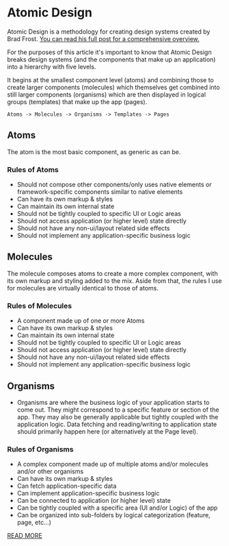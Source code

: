 # Atomic Design

Atomic Design is a methodology for creating design systems created by Brad Frost. [You can read his full post for a comprehensive overview.](https://bradfrost.com/blog/post/atomic-web-design/)

For the purposes of this article it's important to know that Atomic Design breaks design systems (and the components that make up an application) into a hierarchy with five levels.

It begins at the smallest component level (atoms) and combining those to create larger components (molecules) which themselves get combined into still larger components (organisms) which are then displayed in logical groups (templates) that make up the app (pages).

```
Atoms -> Molecules -> Organisms -> Templates -> Pages
```

## Atoms

The atom is the most basic component, as generic as can be.

### Rules of Atoms

- Should not compose other components/only uses native elements or framework-specific components similar to native elements
- Can have its own markup & styles
- Can maintain its own internal state
- Should not be tightly coupled to specific UI or Logic areas
- Should not access application (or higher level) state directly
- Should not have any non-ui/layout related side effects
- Should not implement any application-specific business logic

## Molecules

The molecule composes atoms to create a more complex component, with its own markup and styling added to the mix. Aside from that, the rules I use for molecules are virtually identical to those of atoms.

### Rules of Molecules

- A component made up of one or more Atoms
- Can have its own markup & styles
- Can maintain its own internal state
- Should not be tightly coupled to specific UI or Logic areas
- Should not access application (or higher level) state directly
- Should not have any non-ui/layout related side effects
- Should not implement any application-specific business logic

## Organisms

- Organisms are where the business logic of your application starts to come out. They might correspond to a specific feature or section of the app. They may also be generally applicable but tightly coupled with the application logic. Data fetching and reading/writing to application state should primarily happen here (or alternatively at the Page level).

### Rules of Organisms

- A complex component made up of multiple atoms and/or molecules and/or other organisms
- Can have its own markup & styles
- Can fetch application-specific data
- Can implement application-specific business logic
- Can be connected to application (or higher level) state
- Can be tightly coupled with a specific area (UI and/or Logic) of the app
- Can be organized into sub-folders by logical categorization (feature, page, etc...)

[READ MORE](https://benjaminwfox.com/blog/tech/atomic-design-for-developers)
